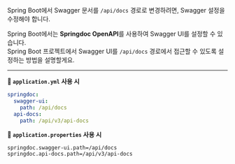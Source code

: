 Spring Boot에서 Swagger 문서를 `/api/docs` 경로로 변경하려면, Swagger 설정을 수정해야 합니다.

Spring Boot에서는 **Springdoc OpenAPI**를 사용하여 Swagger UI를 설정할 수 있습니다.  
Spring Boot 프로젝트에서 Swagger UI를 `/api/docs` 경로에서 접근할 수 있도록 설정하는 방법을 설명할게요.

---

**🔹 `application.yml` 사용 시**

```yaml
springdoc:
  swagger-ui:
    path: /api/docs
  api-docs:
    path: /api/v3/api-docs
```

**🔹 `application.properties` 사용 시**

```properties
springdoc.swagger-ui.path=/api/docs
springdoc.api-docs.path=/api/v3/api-docs
```

